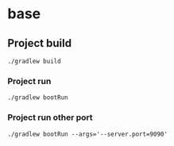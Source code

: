 # base

## Project build

```
./gradlew build
```

### Project run

```
./gradlew bootRun
```
### Project run other port

```
./gradlew bootRun --args='--server.port=9090'
```